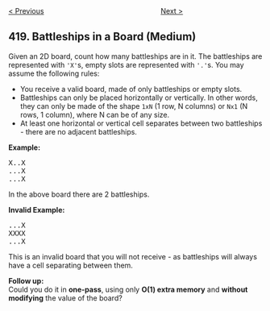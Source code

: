<!--|This file generated by command(leetcode description); DO NOT EDIT.    |-->
<!--+----------------------------------------------------------------------+-->
<!--|@author    Openset <openset.wang@gmail.com>                           |-->
<!--|@link      https://github.com/openset                                 |-->
<!--|@home      https://github.com/openset/leetcode                        |-->
<!--+----------------------------------------------------------------------+-->

[< Previous](https://github.com/openset/leetcode/tree/master/problems/sentence-screen-fitting "Sentence Screen Fitting")
　　　　　　　　　　　　　　　　
[Next >](https://github.com/openset/leetcode/tree/master/problems/strong-password-checker "Strong Password Checker")

## 419. Battleships in a Board (Medium)

Given an 2D board, count how many battleships are in it. The battleships are represented with <code>'X'</code>s, empty slots are represented with <code>'.'</code>s. You may assume the following rules:

<ul>
<li>You receive a valid board, made of only battleships or empty slots.</li>
<li>Battleships can only be placed horizontally or vertically. In other words, they can only be made of the shape <code>1xN</code> (1 row, N columns) or <code>Nx1</code> (N rows, 1 column), where N can be of any size.</li>
<li>At least one horizontal or vertical cell separates between two battleships - there are no adjacent battleships.</li>
</ul>

<p><b>Example:</b><br />
<pre>X..X
...X
...X
</pre>
In the above board there are 2 battleships.

<p><b>Invalid Example:</b><br />
<pre>...X
XXXX
...X
</pre>
This is an invalid board that you will not receive - as battleships will always have a cell separating between them.
<p></p>
<p><b>Follow up:</b><br>Could you do it in <b>one-pass</b>, using only <b>O(1) extra memory</b> and <b>without modifying</b> the value of the board?</p>
